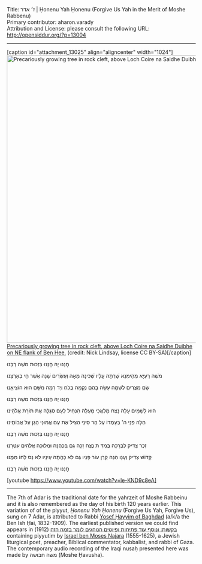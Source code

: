 <html>
<head></head>
<body>
Title: ז׳ אדר | Ḥonenu Yah Ḥonenu (Forgive Us Yah in the Merit of Moshe Rabbenu)<br />
Primary contributor: aharon.varady<br />
Attribution and License: please consult the following URL: <a href="http://opensiddur.org/?p=13004">http://opensiddur.org/?p=13004</a>
<p />
<hr />

[caption id="attachment_13025" align="aligncenter" width="1024"]<a href="https://opensiddur.org/wp-content/uploads/2016/03/geograph-1680097-by-Nick-Lindsay.jpg" rel="attachment wp-att-13025"><img src="https://opensiddur.org/wp-content/uploads/2016/03/geograph-1680097-by-Nick-Lindsay.jpg" alt="Precariously growing tree in rock cleft, above Loch Coire na Saidhe Duibhe on NE flank of Ben Hee. (credit: Nick Lindsay, license CC BY-SA)" width="1024" height="768" class="size-full wp-image-13025" /></a> <a href="http://www.geograph.org.uk/more.php?id=1680097">Precariously growing tree in rock cleft, above Loch Coire na Saidhe Duibhe on NE flank of Ben Hee.</a> (credit: Nick Lindsay, license CC BY-SA)[/caption]

<div class="liturgy">
חׇנֵּנוּ יָהּ חׇנֵּנוּ בִּזְכוּת משֶׁה רַבֵּנוּ 

משֶׁה רַעְיָא מְהֵימְנָא שָׁרְתָה עָלָיו שְׁכִינָה
מֵאָה וְעֶשְׂרִים שָׁנָה אֲשֶׁר חַי בְּאַרְצֵנוּ

שָׂם מִצְרַיִם לְשַׁמָּה עָשָׂה בָהֶם נְקָמָה
בְּכֹחַ וְיָד רָמָה מִשָּׁם הוּא הוֹצִיאָנוּ

חׇנֵּנוּ יָהּ חׇנֵּנוּ בִּזְכוּת משֶׁה רַבֵּנוּ 

הוּא לַשָּׁמַיִם עָלָה נָצַח מַלְאֲכֵי מַעְלָה
הִנְחִיל לְעַם סְגֻלָּה אֶת תּוֹרַת אֱלֹהֵינוּ

חִלָּה פְּנֵי ה' בְּעָמְדוֹ עַל הַר סִינַי
הִצִּיל אֶת עַם אֱמוּנַי הֵגֵן עַל אֲבוֹתֵינוּ

חׇנֵּנוּ יָהּ חׇנֵּנוּ בִּזְכוּת משֶׁה רַבֵּנוּ 

זֵכֶר צַדִּיק לִבְרָכָהּ בְּמִדַּ ת נֶצַח זָכָה
גַּם בִּכְהֻנָּה וּמְלוּכָה אֱלֹהִים עִטְּרָנוּ

קָדוֹשׁ צַדִּיק וְעָנָו הִנֵּה קָרַן עוֹר פָּנָיו
גַּם לֹא כָהֲתָה עֵינָיו לֹא נָס לֵחוֹ מִמֶּנּוּ

חׇנֵּנוּ יָהּ חׇנֵּנוּ בִּזְכוּת משֶׁה רַבֵּנוּ 
</div>

[youtube https://www.youtube.com/watch?v=le-KND9c8eA]

<hr />
The 7th of Adar is the traditional date for the yahrzeit of Moshe Rabbeinu and it is also remembered as the day of his birth 120 years earlier. This variation of of the piyyut, <em>Ḥonenu Yah Ḥonenu</em> (Forgive Us Yah, Forgive Us), sung on 7 Adar, is attributed to Rabbi <a href="https://en.wikipedia.org/wiki/Yosef_Hayyim">Yosef Ḥayyim of Baghdad</a> (a/k/a the Ben Ish Ḥai, 1832-1909). The earliest published version we could find appears in <a href="http://www.worldcat.org/title/bakashot-ve-nosaf-petihot-u-fiyutim-ha-nohagim-lomar-ba-zeman-ha-zeh/oclc/30681158?referer=di&ht=edition">בקשות: ונוסף עוד פתיחות ופיוטים הנוהגים לומר בזמה הזה</a> (1912) containing piyyutim by <a href="https://en.wikipedia.org/wiki/Israel_ben_Moses_Najara">Israel ben Moses Najara</a> (1555-1625), a Jewish liturgical poet, preacher, Biblical commentator, kabbalist, and rabbi of Gaza. The contemporary audio recording of the Iraqi nusaḥ presented here was made by משה חבושה (Moshe Ḥavusha).
</body>
</html>